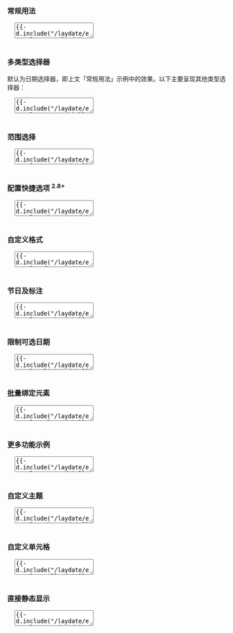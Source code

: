 <h3 lay-toc="{level: 2, id: 'examples'}" class="layui-hide">常规用法</h3>

<pre class="layui-code" lay-options="{preview: true, codeStyle: 'height: 535px;', text: {preview: '常规用法'}, layout: ['preview', 'code'], tools: ['full']}">
  <textarea>
{{- d.include("/laydate/examples/normal.md") }}
  </textarea>
</pre>

<h3 id="demo-type" lay-toc="{level: 2, hot: true}">多类型选择器</h3>

默认为日期选择器，即上文「常规用法」示例中的效果。以下主要呈现其他类型选择器：

<pre class="layui-code" lay-options="{preview: true, codeStyle: 'height: 535px;', layout: ['preview', 'code'], tools: ['full']}">
  <textarea>
{{- d.include("/laydate/examples/type.md") }}
  </textarea>
</pre>

<h3 id="demo-range" lay-toc="{level: 2, hot: true}">范围选择</h3>

<pre class="layui-code" lay-options="{preview: true, codeStyle: 'height: 535px;', layout: ['preview', 'code'], tools: ['full']}">
  <textarea>
{{- d.include("/laydate/examples/range.md") }}
  </textarea>
</pre>

<h3 id="demo-shortcut" lay-toc="{level: 2, hot: true}">配置快捷选项 <sup>2.8+</sup></h3>

<pre class="layui-code" lay-options="{preview: true, codeStyle: 'height: 535px;', layout: ['preview', 'code'], tools: ['full']}">
  <textarea>
{{- d.include("/laydate/examples/shortcut.md") }}
  </textarea>
</pre>


<h3 id="demo-format" lay-toc="{level: 2}">自定义格式</h3>

<pre class="layui-code" lay-options="{preview: true, codeStyle: 'height: 535px;', layout: ['preview', 'code'], tools: ['full']}">
  <textarea>
{{- d.include("/laydate/examples/format.md") }}
  </textarea>
</pre>


<h3 id="demo-mark" lay-toc="{level: 2}">节日及标注</h3>

<pre class="layui-code" lay-options="{preview: true, codeStyle: 'height: 535px;', layout: ['preview', 'code'], tools: ['full']}">
  <textarea>
{{- d.include("/laydate/examples/mark.md") }}
  </textarea>
</pre>


<h3 id="demo-limit" lay-toc="{level: 2, hot: true}">限制可选日期</h3>

<pre class="layui-code" lay-options="{preview: true, codeStyle: 'height: 535px;', layout: ['preview', 'code'], tools: ['full']}">
  <textarea>
{{- d.include("/laydate/examples/limit.md") }}
  </textarea>
</pre>


<h3 id="demo-elem" lay-toc="{level: 2}">批量绑定元素</h3>

<pre class="layui-code" lay-options="{preview: true, layout: ['preview', 'code'], tools: ['full']}">
  <textarea>
{{- d.include("/laydate/examples/elem.md") }}
  </textarea>
</pre>


<h3 id="demo-more" lay-toc="{level: 2, hot: true}">更多功能示例</h3>

<pre class="layui-code" lay-options="{preview: true, codeStyle: 'height: 535px;', layout: ['preview', 'code'], tools: ['full'], done: function(obj){
  obj.render();
}}">
  <textarea>
{{- d.include("/laydate/examples/more.md") }}
  </textarea>
</pre>


<h3 id="demo-theme" lay-toc="{level: 2, hot: true}">自定义主题</h3>

<pre class="layui-code" lay-options="{preview: true, codeStyle: 'height: 535px;', layout: ['preview', 'code'], tools: ['full']}">
  <textarea>
{{- d.include("/laydate/examples/theme.md") }}
  </textarea>
</pre>

<h3 id="demo-custom-cell" lay-toc="{level: 2}">自定义单元格</h3>

<pre class="layui-code" lay-options="{preview: 'iframe', codeStyle: 'height: 535px;', layout: ['preview', 'code'], tools: ['full']}">
  <textarea>
{{- d.include("/laydate/examples/cell.md") }}
  </textarea>
</pre>

<h3 id="demo-static" lay-toc="{level: 2}">直接静态显示</h3>

<pre class="layui-code" lay-options="{preview: true, codeStyle: 'height: 535px;', layout: ['preview', 'code'], tools: ['full']}">
  <textarea>
{{- d.include("/laydate/examples/static.md") }}
  </textarea>
</pre>